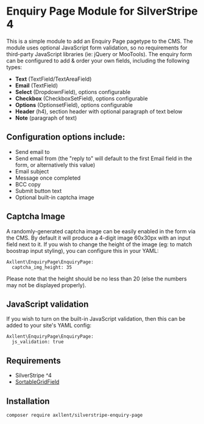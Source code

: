 # Enquiry Page Module for SilverStripe 4

This is a simple module to add an Enquiry Page pagetype to the CMS. The module uses optional JavaScript form validation,
so no requirements for third-party JavaScript libraries (ie: jQuery or MooTools). The enquiry form can be configured to
add & order your own fields, including the following types:

- **Text** (TextField/TextAreaField)
- **Email** (TextField)
- **Select** (DropdownField), options configurable
- **Checkbox** (CheckboxSetField), options configurable
- **Options** (OptionsetField), options configurable
- **Header** (h4), section header with optional paragraph of text below
- **Note** (paragraph of text)


## Configuration options include:

- Send email to
- Send email from (the "reply to" will default to the first Email field in the form, or alternatively this value)
- Email subject
- Message once completed
- BCC copy
- Submit button text
- Optional built-in captcha image


## Captcha Image

A randomly-generated captcha image can be easily enabled in the form via the CMS. By default it will produce a 4-digit
image 60x30px with an input field next to it. If you wish to change the height of the image (eg: to match boostrap input
styling), you can configure this in your YAML:

```
Axllent\EnquiryPage\EnquiryPage:
  captcha_img_height: 35
```

Please note that the height should be no less than 20 (else the numbers may not be displayed properly).


## JavaScript validation
If you wish to turn on the built-in JavaScript validation, then this can be added to your site's YAML config:

```
Axllent\EnquiryPage\EnquiryPage:
  js_validation: true
```

## Requirements

- SilverStripe ^4
- [SortableGridField](https://github.com/UndefinedOffset/SortableGridField)


## Installation

```shell
composer require axllent/silverstripe-enquiry-page
```
